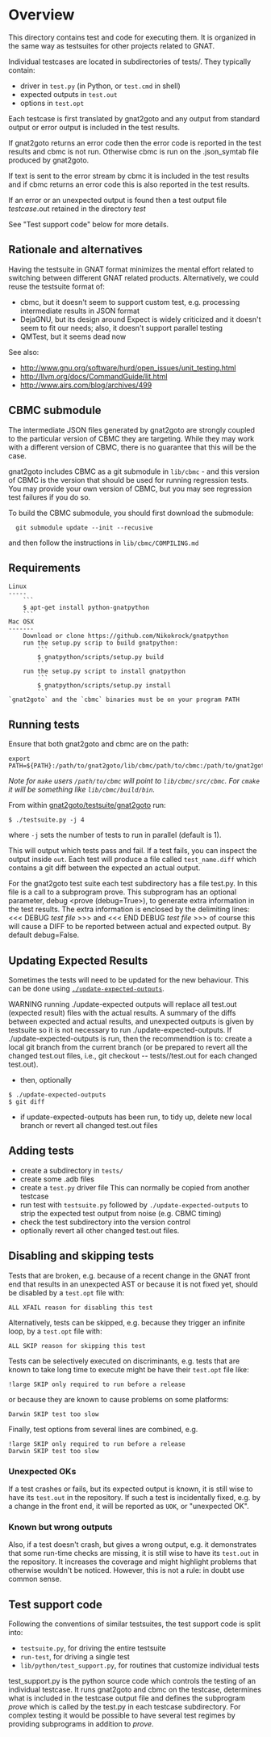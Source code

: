 Overview
========

This directory contains test and code for executing them. It is organized in
the same way as testsuites for other projects related to GNAT.

Individual testcases are located in subdirectories of tests/. They typically
contain:

* driver in `test.py` (in Python, or `test.cmd` in shell)
* expected outputs in `test.out`
* options in `test.opt`

Each testcase is first translated by gnat2goto and any
output from standard output or error output is included in
the test results.

If gnat2goto returns an error code then the error code is reported in
the test results and cbmc is not run.
Otherwise cbmc is run on the .json_symtab file produced
by gnat2goto.

If text is sent to the error stream by cbmc it is included in
the test results and if cbmc returns an error code this
is also reported in the test results.

If an error or an unexpected output is found then a
test output file *testcase*.out retained in the directory *test*

See "Test support code" below for more details.

Rationale and alternatives
--------------------------

Having the testsuite in GNAT format minimizes the mental effort related to
switching between different GNAT related products. Alternatively, we could
reuse the testsuite format of:

* cbmc, but it doesn't seem to support custom test, e.g. processing
  intermediate results in JSON format
* DejaGNU, but its design around Expect is widely criticized and it doesn't
  seem to fit our needs; also, it doesn't support parallel testing
* QMTest, but it seems dead now

See also:
* http://www.gnu.org/software/hurd/open_issues/unit_testing.html
* http://llvm.org/docs/CommandGuide/lit.html
* http://www.airs.com/blog/archives/499

CBMC submodule
--------------

The intermediate JSON files generated by gnat2goto are strongly coupled to
the particular version of CBMC they are targeting. While they may work with
a different version of CBMC, there is no guarantee that this will be the case.

gnat2goto includes CBMC as a git submodule in `lib/cbmc` - and this version of
CBMC is the version that should be used for running regression tests. You may
provide your own version of CBMC, but you may see regression test failures if
you do so.

To build the CBMC submodule, you should first download the submodule:

```
  git submodule update --init --recusive
```

and then follow the instructions in `lib/cbmc/COMPILING.md`

Requirements
------------
	Linux
	-----
		```
		$ apt-get install python-gnatpython
		```
	Mac OSX
	-------
		Download or clone https://github.com/Nikokrock/gnatpython
		run the setup.py scrip to build gnatpython:
			```
			$ gnatpython/scripts/setup.py build
			```
		run the setup.py script to install gnatpython
			```
			$ gnatpython/scripts/setup.py install
			```
	`gnat2goto` and the `cbmc` binaries must be on your program PATH

Running tests
-------------

Ensure that both gnat2goto and cbmc are on the path:

```
export PATH=${PATH}:/path/to/gnat2goto/lib/cbmc/path/to/cbmc:/path/to/gnat2goto/gnat2goto/install
```

_Note for `make` users `/path/to/cbmc` will point to `lib/cbmc/src/cbmc`. For
`cmake` it will be something like `lib/cbmc/build/bin`._

From within [gnat2goto/testsuite/gnat2goto](.) run:

```
$ ./testsuite.py -j 4
```
where ```-j``` sets the number of tests to run in parallel (default is 1).

This will output which tests pass and fail. If a test fails, you can inspect the output 
inside `out`. Each test will produce a file called `test_name.diff` which contains a git
diff between the expected an actual output. 

For the gnat2goto test suite each test subdirectory has a file test.py.
  In this file is a call to a subprogram prove.  This subprogram has an
  optional parameter, debug <prove (debug=True>),
  to generate extra information in the test results. The extra information
  is enclosed by the delimiting lines:
  <<< DEBUG *test file* >>> and <<< END DEBUG *test file*  >>>
  of course this will cause a DIFF to be reported between actual and
  expected output.  By default debug=False.
  
Updating Expected Results
-------------------------

Sometimes the tests will need to be updated for the new behaviour. This can be done 
using [`./update-expected-outputs`](update-expected-outputs). 

WARNING running ./update-expected outputs will replace all test.out
	(expected result) files with the actual results.
	A summary of the diffs between expected and actual results,
	and unexpected outputs is given by testsuite so it is not necessary
	to run ./update-expected-outputs.
	If ./update-expected-outputs is run, then the recommendtion is to:
	create a local git branch from the current branch (or be prepared to
	revert all the changed test.out files, i.e.,
	git checkout -- tests/<test-dir>/test.out for each changed test.out).


* then, optionally

```
$ ./update-expected-outputs
$ git diff
```
* if update-expected-outputs has been run, to tidy up,
  delete new local branch or revert all changed test.out files

Adding tests
------------

* create a subdirectory in `tests/`
* create some .adb files
* create a `test.py` driver file
  This can normally be copied from another testcase
* run test with `testsuite.py` followed by `./update-expected-outputs` to strip
  the expected test output from noise (e.g. CBMC timing)
* check the test subdirectory into the version control
* optionally revert all other changed test.out files.

Disabling and skipping tests
----------------------------

Tests that are broken, e.g. because of a recent change in the GNAT front end
that results in an unexpected AST or because it is not fixed yet, should be
disabled by a `test.opt` file with:

```
ALL XFAIL reason for disabling this test
```

Alternatively, tests can be skipped, e.g. because they trigger an infinite
loop, by a `test.opt` file with:

```
ALL SKIP reason for skipping this test
```

Tests can be selectively executed on discriminants, e.g. tests that are known
to take long time to execute might be have their `test.opt` file like:

```
!large SKIP only required to run before a release
```

or because they are known to cause problems on some platforms:

```
Darwin SKIP test too slow
```

Finally, test options from several lines are combined, e.g.

```
!large SKIP only required to run before a release
Darwin SKIP test too slow
```

### Unexpected OKs

If a test crashes or fails, but its expected output is known, it is still wise
to have its `test.out` in the repository. If such a test is incidentally fixed,
e.g. by a change in the front end, it will be reported as `UOK`, or "unexpected
OK".

### Known but wrong outputs

Also, if a test doesn't crash, but gives a wrong output, e.g. it demonstrates
that some run-time checks are missing, it is still wise to have its `test.out`
in the repository. It increases the coverage and might highlight problems that
otherwise wouldn't be noticed. However, this is not a rule: in doubt use common
sense.

Test support code
-----------------

Following the conventions of similar testsuites, the test support code is split
into:

* `testsuite.py`, for driving the entire testsuite
* `run-test`, for driving a single test
* `lib/python/test_support.py`, for routines that customize individual tests

test_support.py is the python source code which controls the testing of an
individual testcase.  It runs gnat2goto and cbmc on the testcase, determines
what is included in the testcase output file and defines the subprogram
*prove* which is called by the test.py in each testcase subdirectory.
For complex testing it would be possible to have several test regimes
by providing subprograms in addition to *prove*.

